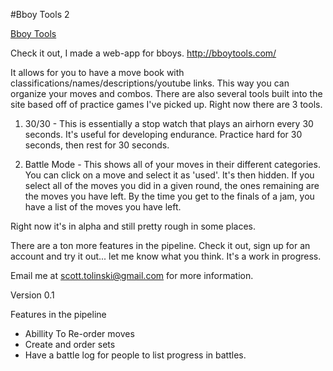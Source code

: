 #Bboy Tools 2

[Bboy Tools](http://bboytools.com)

Check it out, I made a web-app for bboys. http://bboytools.com/

It allows for you to have a move book with classifications/names/descriptions/youtube links. This way you can organize your moves and combos. There are also several tools built into the site based off of practice games I've picked up. Right now there are 3 tools.

1. 30/30 - This is essentially a stop watch that plays an airhorn every 30 seconds. It's useful for developing endurance. Practice hard for 30 seconds, then rest for 30 seconds.

2. Battle Mode - This shows all of your moves in their different categories. You can click on a move and select it as 'used'. It's then hidden. If you select all of the moves you did in a given round, the ones remaining are the moves you have left. By the time you get to the finals of a jam, you have a list of the moves you have left.

Right now it's in alpha and still pretty rough in some places. 

There are a ton more features in the pipeline. Check it out, sign up for an account and try it out... let me know what you think. It's a work in progress.

Email me at <scott.tolinski@gmail.com> for more information.


Version 0.1

Features in the pipeline

* Abillity To Re-order moves
* Create and order sets
* Have a battle log for people to list progress in battles.